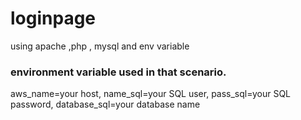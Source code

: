 # loginpage
using apache ,php , mysql and env variable

### environment variable used in that scenario.
aws_name=your host,
name_sql=your SQL user,
pass_sql=your SQL password,
database_sql=your database name

